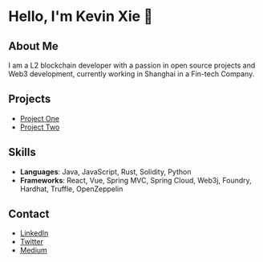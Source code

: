 # Hello, I'm Kevin Xie 👋

## About Me
I am a L2 blockchain developer with a passion in open source projects and Web3 development, currently working in Shanghai in a Fin-tech Company.

## Projects
- [Project One](https://github.com/john-doe/project-one)
- [Project Two](https://github.com/john-doe/project-two)


## Skills
- **Languages**: Java, JavaScript, Rust, Solidity, Python
- **Frameworks**: React, Vue, Spring MVC, Spring Cloud, Web3j, Foundry, Hardhat, Truffle, OpenZeppelin


## Contact
- [LinkedIn](https://www.linkedin.com/in/kevin-sheeran-182b1a25b/)
- [Twitter](https://x.com/Kevinsheeranxyj)
- [Medium](https://medium.com/@kevinsheeranxyj)

